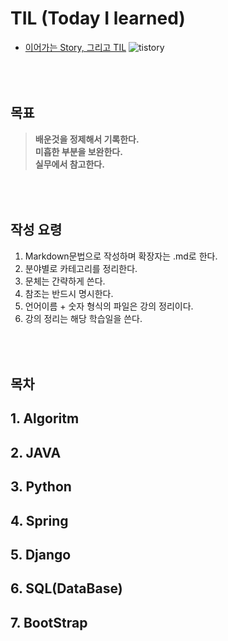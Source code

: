 # TIL (Today I learned)
* [이어가는 Story, 그리고 TIL](https://flowermisty.tistory.com/)
![tistory](./img/tistory.gif)
## <br/><br/>  목표     
>**배운것을 정제해서 기록한다.**  
>**미흡한 부분을 보완한다.**  
>**실무에서 참고한다.** 

## <br/><br/>  작성 요령  
1. Markdown문법으로 작성하며 확장자는 .md로 한다.  
1. 분야별로 카테고리를 정리한다.  
1. 문체는 간략하게 쓴다.  
1. 참조는 반드시 명시한다.  
1. 언어이름 + 숫자 형식의 파일은 강의 정리이다.  
1. 강의 정리는 해당 학습일을 쓴다. 

## <br/><br/>  목차
## 1. Algoritm
## 2. JAVA
## 3. Python
## 4. Spring
## 5. Django
## 6. SQL(DataBase)
## 7. BootStrap

